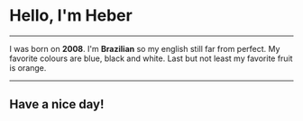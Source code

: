# Hello, I'm Heber
***
I was born on **2008**. I'm **Brazilian** so my english still far from perfect. My favorite colours are blue, black and white. Last but not least my favorite fruit is orange.
***
## Have a nice day!
<!---
HeberBarra/HeberBarra is a ✨ special ✨ repository because its `README.md` (this file) appears on your GitHub profile.
You can click the Preview link to take a look at your changes.
--->
